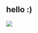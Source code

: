 ## hello :)

![](https://github-readme-stats-fork-beamdcs-projects.vercel.app/api/?username=BeamDC&theme=dark&hide_border=true&include_all_commits=true&count_private=true&layout=compact)
<!--
## Favourite Languages
![C++](https://img.shields.io/badge/C++-blue?style=for-the-badge&logo=cplusplus) 
![C](https://img.shields.io/badge/C-gray?style=for-the-badge&logo=c) 
![Rust](https://img.shields.io/badge/Rust-darkorange?style=for-the-badge&logo=rust)  
-->
